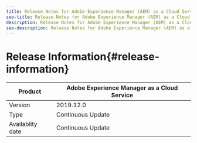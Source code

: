 ```yaml
---
title: Release Notes for Adobe Experience Manager (AEM) as a Cloud Service.
seo-title: Release Notes for Adobe Experience Manager (AEM) as a Cloud Service.
description: Release Notes for Adobe Experience Manager (AEM) as a Cloud Service. 
seo-description: Release Notes for Adobe Experience Manager (AEM) as a Cloud Service. 
---
```


# Release Information{#release-information}

<!-- details need confirmation by PMs -->

| Product | Adobe Experience Manager as a Cloud Service |
|--- |--- |
| Version | 2019.12.0 |
| Type | Continuous Update |
| Availablity date | Continuous Update |
